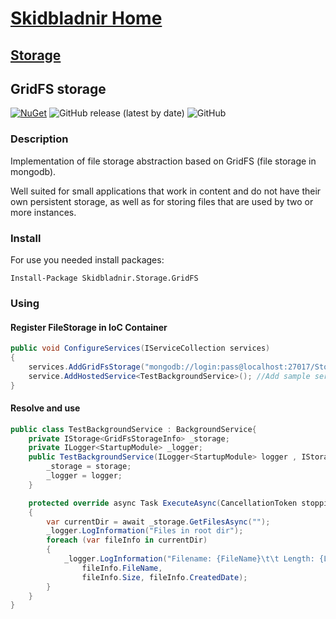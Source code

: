 # [Skidbladnir Home](../../../README.md)
## [Storage](../README.md)
## GridFS storage

[![NuGet](https://img.shields.io/nuget/vpre/Skidbladnir.Storage.GridFs.svg?label=Skidbladnir.Storage.GridFs)](https://www.nuget.org/packages/Skidbladnir.Storage.GridFs/absoluteLatest/)
![GitHub release (latest by date)](https://img.shields.io/github/v/release/amest/Skidbladnir)
![GitHub](https://img.shields.io/github/license/amest/Skidbladnir)
### Description

Implementation of file storage abstraction based on GridFS (file storage in mongodb).  

Well suited for small applications that work in content and do not have their own persistent storage, as well as for storing files that are used by two or more instances.

### Install

For use you needed install packages:
```
Install-Package Skidbladnir.Storage.GridFS
```

### Using

#### Register FileStorage in IoC Container

```c#
public void ConfigureServices(IServiceCollection services)
{
    services.AddGridFsStorage("mongodb://login:pass@localhost:27017/StorageGFTest?authSource=admin");
    service.AddHostedService<TestBackgroundService>(); //Add sample service
}
```

#### Resolve and use

```c#
public class TestBackgroundService : BackgroundService{
    private IStorage<GridFsStorageInfo> _storage;
    private ILogger<StartupModule> _logger;
    public TestBackgroundService(ILogger<StartupModule> logger , IStorage<GridFsStorageInfo> storage){
        _storage = storage;
        _logger = logger;
    }

    protected override async Task ExecuteAsync(CancellationToken stoppingToken)
    {
        var currentDir = await _storage.GetFilesAsync("");
        _logger.LogInformation("Files in root dir");
        foreach (var fileInfo in currentDir)
        {
            _logger.LogInformation("Filename: {FileName}\t\t Length: {Length}\t\t Date: {Date}",
                fileInfo.FileName,
                fileInfo.Size, fileInfo.CreatedDate);
        }
    }
}
```